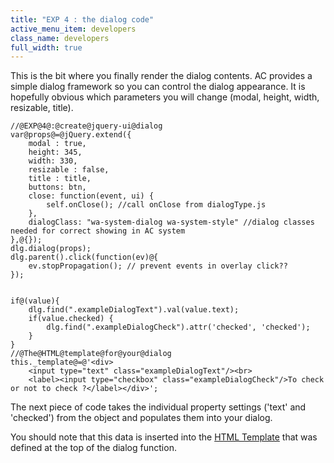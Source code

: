 ```yaml
---
title: "EXP 4 : the dialog code"
active_menu_item: developers
class_name: developers
full_width: true
---
```



This is the bit where you finally render the dialog contents. AC provides a simple dialog framework so you can control the dialog appearance. It is hopefully obvious which parameters you will change (modal, height, width, resizable, title).

    //@EXP@4@:@create@jquery-ui@dialog
    var@props@=@jQuery.extend({
        modal : true,
        height: 345,
        width: 330,
        resizable : false,
        title : title,
        buttons: btn,
        close: function(event, ui) {
            self.onClose(); //call onClose from dialogType.js
        },
        dialogClass: "wa-system-dialog wa-system-style" //dialog classes needed for correct showing in AC system
    },@{});
    dlg.dialog(props);
    dlg.parent().click(function(ev)@{
        ev.stopPropagation(); // prevent events in overlay click??
    });
     
     
    if@(value){
        dlg.find(".exampleDialogText").val(value.text);
        if(value.checked) {
            dlg.find(".exampleDialogCheck").attr('checked', 'checked');
        }
    }
    //@The@HTML@template@for@your@dialog
    this._template@=@'<div>
        <input type="text" class="exampleDialogText"/><br>
        <label><input type="checkbox" class="exampleDialogCheck"/>To check or not to check ?</label></div>';
   

The next piece of code takes the individual property settings ('text' and 'checked') from the object and populates them into your dialog.

You should note that this data is inserted into the [HTML Template](the-html-template.htm) that was defined at the top of the dialog function.

